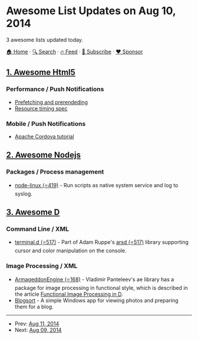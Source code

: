 # Awesome List Updates on Aug 10, 2014

3 awesome lists updated today.

[🏠 Home](/README.md) · [🔍 Search](https://www.trackawesomelist.com/search/) · [🔥 Feed](https://www.trackawesomelist.com/rss.xml) · [📮 Subscribe](https://trackawesomelist.us17.list-manage.com/subscribe?u=d2f0117aa829c83a63ec63c2f&id=36a103854c) · [❤️  Sponsor](https://github.com/sponsors/theowenyoung)



## [1. Awesome Html5](/content/diegocard/awesome-html5/README.md)

### Performance / Push Notifications

*   [Prefetching and prerendeding](https://medium.com/@luisvieira_gmr/html5-prefetch-1e54f6dda15d)
*   [Resource timing spec](http://www.w3.org/TR/resource-timing/)

### Mobile / Push Notifications

*   [Apache Cordova tutorial](http://ccoenraets.github.io/cordova-tutorial/)

## [2. Awesome Nodejs](/content/sindresorhus/awesome-nodejs/README.md)

### Packages / Process management

*   [node-linux (⭐419)](https://github.com/coreybutler/node-linux) - Run scripts as native system service and log to syslog.

## [3. Awesome D](/content/dlang-community/awesome-d/README.md)

### Command Line / XML

*   [terminal.d (⭐517)](https://github.com/adamdruppe/arsd/blob/master/terminal.d) - Part of Adam Ruppe's [arsd (⭐517)](https://github.com/adamdruppe/arsd) library supporting cursor and color manipulation on the console.

### Image Processing / XML

*   [ArmageddonEngine (⭐168)](https://github.com/CyberShadow/ae/tree/master/utils/graphics) - Vladimir Panteleev's ae library has a package for image processing in functional style, which is described in the article [Functional Image Processing in D](http://blog.thecybershadow.net/2014/03/21/functional-image-processing-in-d/).
*   [Blogsort](https://bitbucket.org/infognition/bsort/) -  A simple Windows app for viewing photos and preparing them for a blog.

---

- Prev: [Aug 11, 2014](/content/2014/08/11/README.md)
- Next: [Aug 09, 2014](/content/2014/08/09/README.md)